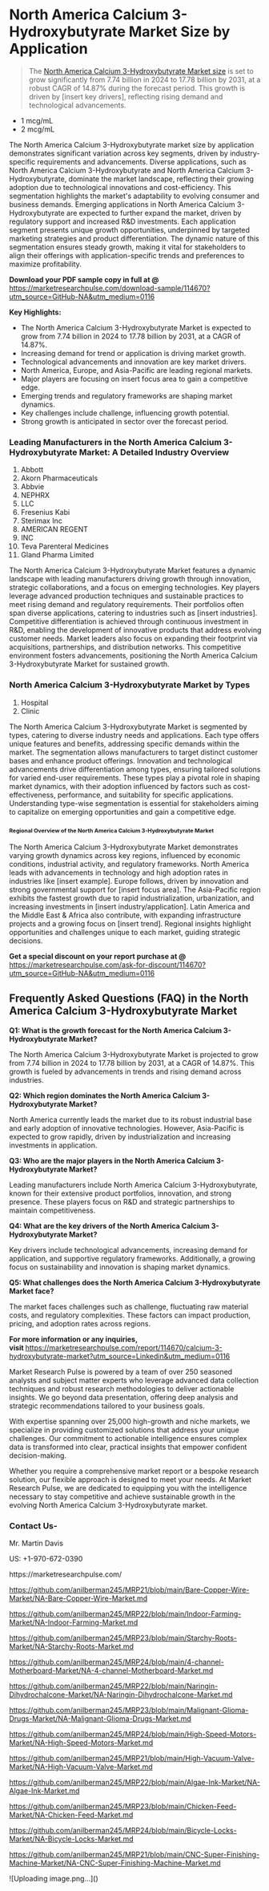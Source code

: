 <h1>North America Calcium 3-Hydroxybutyrate Market&nbsp;Size by Application</h1><blockquote><p>The <a href="https://marketresearchpulse.com/download-sample/114670?utm_source=GitHub-NA&amp;utm_medium=0116">North America Calcium 3-Hydroxybutyrate Market size</a> is set to grow significantly from 7.74 billion in 2024 to 17.78 billion by 2031, at a robust CAGR of 14.87% during the forecast period. This growth is driven by [insert key drivers], reflecting rising demand and technological advancements.</p></blockquote><ul><li>1 mcg/mL<li> 2 mcg/mL</li></ul><p>The North America Calcium 3-Hydroxybutyrate market size by application demonstrates significant variation across key segments, driven by industry-specific requirements and advancements. Diverse applications, such as North America Calcium 3-Hydroxybutyrate and North America Calcium 3-Hydroxybutyrate, dominate the market landscape, reflecting their growing adoption due to technological innovations and cost-efficiency. This segmentation highlights the market's adaptability to evolving consumer and business demands. Emerging applications in North America Calcium 3-Hydroxybutyrate are expected to further expand the market, driven by regulatory support and increased R&D investments. Each application segment presents unique growth opportunities, underpinned by targeted marketing strategies and product differentiation. The dynamic nature of this segmentation ensures steady growth, making it vital for stakeholders to align their offerings with application-specific trends and preferences to maximize profitability.</p><p><strong>Download your PDF sample copy in full at @ </strong><a href="https://marketresearchpulse.com/download-sample/114670?utm_source=GitHub-NA&amp;utm_medium=0116">https://marketresearchpulse.com/download-sample/114670?utm_source=GitHub-NA&amp;utm_medium=0116</a></p><p><strong>Key Highlights: </strong></p><ul><li>The North America Calcium 3-Hydroxybutyrate Market is expected to grow from 7.74 billion in 2024 to 17.78 billion by 2031, at a CAGR of 14.87%.</li><li>Increasing demand for trend or application is driving market growth.</li><li>Technological advancements and innovation are key market drivers.</li><li>North America, Europe, and Asia-Pacific are leading regional markets.</li><li>Major players are focusing on insert focus area to gain a competitive edge.</li><li>Emerging trends and regulatory frameworks are shaping market dynamics.</li><li>Key challenges include challenge, influencing growth potential.</li><li>Strong growth is anticipated in sector over the forecast period.</li></ul><h3>Leading Manufacturers in the North America Calcium 3-Hydroxybutyrate Market: A Detailed Industry Overview</h3><ol><li>Abbott</li><li>Akorn Pharmaceuticals</li><li>Abbvie</li><li>NEPHRX</li><li>LLC</li><li>Fresenius Kabi</li><li>Sterimax Inc</li><li>AMERICAN REGENT</li><li>INC</li><li>Teva Parenteral Medicines</li><li>Gland Pharma Limited</li></ol><div class="flex max-w-full flex-col flex-grow"><div class="min-h-8 text-message flex w-full flex-col items-end gap-2 whitespace-normal break-words [.text-message+&amp;]:mt-5" dir="auto" data-message-author-role="assistant" data-message-id="fd8432e4-4910-450d-b182-61b7bfb0a01f" data-message-model-slug="gpt-4o"><div class="flex w-full flex-col gap-1 empty:hidden first:pt-[3px]"><div class="markdown prose w-full break-words dark:prose-invert light"><p>The North America Calcium 3-Hydroxybutyrate Market features a dynamic landscape with leading manufacturers driving growth through innovation, strategic collaborations, and a focus on emerging technologies. Key players leverage advanced production techniques and sustainable practices to meet rising demand and regulatory requirements. Their portfolios often span diverse applications, catering to industries such as [insert industries]. Competitive differentiation is achieved through continuous investment in R&amp;D, enabling the development of innovative products that address evolving customer needs. Market leaders also focus on expanding their footprint via acquisitions, partnerships, and distribution networks. This competitive environment fosters advancements, positioning the North America Calcium 3-Hydroxybutyrate Market for sustained growth.</p></div></div></div></div><h3>North America Calcium 3-Hydroxybutyrate Market by Types</h3><ol><li>Hospital<li> Clinic</li></ol><div class="flex max-w-full flex-col flex-grow"><div class="min-h-8 text-message flex w-full flex-col items-end gap-2 whitespace-normal break-words [.text-message+&amp;]:mt-5" dir="auto" data-message-author-role="assistant" data-message-id="084470be-0bb7-4664-bddf-5156b4f41249" data-message-model-slug="gpt-4o-mini"><div class="flex w-full flex-col gap-1 empty:hidden first:pt-[3px]"><div class="markdown prose w-full break-words dark:prose-invert light"><p>The North America Calcium 3-Hydroxybutyrate Market is segmented by types, catering to diverse industry needs and applications. Each type offers unique features and benefits, addressing specific demands within the market. The segmentation allows manufacturers to target distinct customer bases and enhance product offerings. Innovation and technological advancements drive differentiation among types, ensuring tailored solutions for varied end-user requirements. These types play a pivotal role in shaping market dynamics, with their adoption influenced by factors such as cost-effectiveness, performance, and suitability for specific applications. Understanding type-wise segmentation is essential for stakeholders aiming to capitalize on emerging opportunities and gain a competitive edge.</p></div></div></div></div><h3><span style="font-size: 11px;">Regional Overview of the North America Calcium 3-Hydroxybutyrate Market</span></h3><div class="flex max-w-full flex-col flex-grow"><div class="min-h-8 text-message flex w-full flex-col items-end gap-2 whitespace-normal break-words [.text-message+&amp;]:mt-5" dir="auto" data-message-author-role="assistant" data-message-id="e9038762-ce64-4e30-91c9-9bd413514231" data-message-model-slug="gpt-4o-mini"><div class="flex w-full flex-col gap-1 empty:hidden first:pt-[3px]"><div class="markdown prose w-full break-words dark:prose-invert light"><p>The North America Calcium 3-Hydroxybutyrate Market demonstrates varying growth dynamics across key regions, influenced by economic conditions, industrial activity, and regulatory frameworks. North America leads with advancements in technology and high adoption rates in industries like [insert example]. Europe follows, driven by innovation and strong governmental support for [insert focus area]. The Asia-Pacific region exhibits the fastest growth due to rapid industrialization, urbanization, and increasing investments in [insert industry/application]. Latin America and the Middle East &amp; Africa also contribute, with expanding infrastructure projects and a growing focus on [insert trend]. Regional insights highlight opportunities and challenges unique to each market, guiding strategic decisions.</p></div></div></div></div><p><strong>Get a special discount on your report purchase at @ </strong><a href="https://marketresearchpulse.com/ask-for-discount/114670?utm_source=GitHub-NA&amp;utm_medium=0116">https://marketresearchpulse.com/ask-for-discount/114670?utm_source=GitHub-NA&amp;utm_medium=0116</a></p><h2>Frequently Asked Questions (FAQ) in the North America Calcium 3-Hydroxybutyrate Market</h2><p><strong>Q1: What is the growth forecast for the North America Calcium 3-Hydroxybutyrate Market?</strong></p><p>The North America Calcium 3-Hydroxybutyrate Market is projected to grow from 7.74 billion in 2024 to 17.78 billion by 2031, at a CAGR of 14.87%. This growth is fueled by advancements in trends and rising demand across industries.</p><p><strong>Q2: Which region dominates the North America Calcium 3-Hydroxybutyrate Market?</strong></p><p>North America currently leads the market due to its robust industrial base and early adoption of innovative technologies. However, Asia-Pacific is expected to grow rapidly, driven by industrialization and increasing investments in application.</p><p><strong>Q3: Who are the major players in the North America Calcium 3-Hydroxybutyrate Market?</strong></p><p>Leading manufacturers include North America Calcium 3-Hydroxybutyrate, known for their extensive product portfolios, innovation, and strong presence. These players focus on R&amp;D and strategic partnerships to maintain competitiveness.</p><p><strong>Q4: What are the key drivers of the North America Calcium 3-Hydroxybutyrate Market?</strong></p><p>Key drivers include technological advancements, increasing demand for application, and supportive regulatory frameworks. Additionally, a growing focus on sustainability and innovation is shaping market dynamics.</p><p><strong>Q5: What challenges does the North America Calcium 3-Hydroxybutyrate Market face?</strong></p><p>The market faces challenges such as challenge, fluctuating raw material costs, and regulatory complexities. These factors can impact production, pricing, and adoption rates across regions.</p><p><strong>For more information or any inquiries, visit&nbsp;</strong><a href="https://marketresearchpulse.com/report/114670/calcium-3-hydroxybutyrate-market?utm_source=Linkedin&utm_medium=0116">https://marketresearchpulse.com/report/114670/calcium-3-hydroxybutyrate-market?utm_source=Linkedin&utm_medium=0116</a></p><p>Market Research Pulse is powered by a team of over 250 seasoned analysts and subject matter experts who leverage advanced data collection techniques and robust research methodologies to deliver actionable insights. We go beyond data presentation, offering deep analysis and strategic recommendations tailored to your business goals.</p><p>With expertise spanning over 25,000 high-growth and niche markets, we specialize in providing customized solutions that address your unique challenges. Our commitment to actionable intelligence ensures complex data is transformed into clear, practical insights that empower confident decision-making.</p><p>Whether you require a comprehensive market report or a bespoke research solution, our flexible approach is designed to meet your needs. At Market Research Pulse, we are dedicated to equipping you with the intelligence necessary to stay competitive and achieve sustainable growth in the evolving North America Calcium 3-Hydroxybutyrate market.</p><h3><strong>Contact Us-</strong></h3><p>Mr. Martin Davis</p><p>US: +1-970-672-0390</p><p>https://marketresearchpulse.com/</p><p><a href="https://github.com/anilberman245/MRP21/blob/main/Bare-Copper-Wire-Market/NA-Bare-Copper-Wire-Market.md">https://github.com/anilberman245/MRP21/blob/main/Bare-Copper-Wire-Market/NA-Bare-Copper-Wire-Market.md</a></p><p><a href="https://github.com/anilberman245/MRP22/blob/main/Indoor-Farming-Market/NA-Indoor-Farming-Market.md">https://github.com/anilberman245/MRP22/blob/main/Indoor-Farming-Market/NA-Indoor-Farming-Market.md</a></p><p><a href="https://github.com/anilberman245/MRP23/blob/main/Starchy-Roots-Market/NA-Starchy-Roots-Market.md">https://github.com/anilberman245/MRP23/blob/main/Starchy-Roots-Market/NA-Starchy-Roots-Market.md</a></p><p><a href="https://github.com/anilberman245/MRP24/blob/main/4-channel-Motherboard-Market/NA-4-channel-Motherboard-Market.md">https://github.com/anilberman245/MRP24/blob/main/4-channel-Motherboard-Market/NA-4-channel-Motherboard-Market.md</a></p><p><a href="https://github.com/anilberman245/MRP22/blob/main/Naringin-Dihydrochalcone-Market/NA-Naringin-Dihydrochalcone-Market.md">https://github.com/anilberman245/MRP22/blob/main/Naringin-Dihydrochalcone-Market/NA-Naringin-Dihydrochalcone-Market.md</a></p><p><a href="https://github.com/anilberman245/MRP23/blob/main/Malignant-Glioma-Drugs-Market/NA-Malignant-Glioma-Drugs-Market.md">https://github.com/anilberman245/MRP23/blob/main/Malignant-Glioma-Drugs-Market/NA-Malignant-Glioma-Drugs-Market.md</a></p><p><a href="https://github.com/anilberman245/MRP24/blob/main/High-Speed-Motors-Market/NA-High-Speed-Motors-Market.md">https://github.com/anilberman245/MRP24/blob/main/High-Speed-Motors-Market/NA-High-Speed-Motors-Market.md</a></p><p><a href="https://github.com/anilberman245/MRP21/blob/main/High-Vacuum-Valve-Market/NA-High-Vacuum-Valve-Market.md">https://github.com/anilberman245/MRP21/blob/main/High-Vacuum-Valve-Market/NA-High-Vacuum-Valve-Market.md</a></p><p><a href="https://github.com/anilberman245/MRP22/blob/main/Algae-Ink-Market/NA-Algae-Ink-Market.md">https://github.com/anilberman245/MRP22/blob/main/Algae-Ink-Market/NA-Algae-Ink-Market.md</a></p><p><a href="https://github.com/anilberman245/MRP23/blob/main/Chicken-Feed-Market/NA-Chicken-Feed-Market.md">https://github.com/anilberman245/MRP23/blob/main/Chicken-Feed-Market/NA-Chicken-Feed-Market.md</a></p><p><a href="https://github.com/anilberman245/MRP24/blob/main/Bicycle-Locks-Market/NA-Bicycle-Locks-Market.md">https://github.com/anilberman245/MRP24/blob/main/Bicycle-Locks-Market/NA-Bicycle-Locks-Market.md</a></p><p><a href="https://github.com/anilberman245/MRP21/blob/main/CNC-Super-Finishing-Machine-Market/NA-CNC-Super-Finishing-Machine-Market.md">https://github.com/anilberman245/MRP21/blob/main/CNC-Super-Finishing-Machine-Market/NA-CNC-Super-Finishing-Machine-Market.md</a></p>
![Uploading image.png…]()

